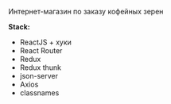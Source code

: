 Интернет-магазин по заказу кофейных зерен

**Stack:**

- ReactJS + хуки
- React Router
- Redux
- Redux thunk
- json-server
- Axios
- classnames
